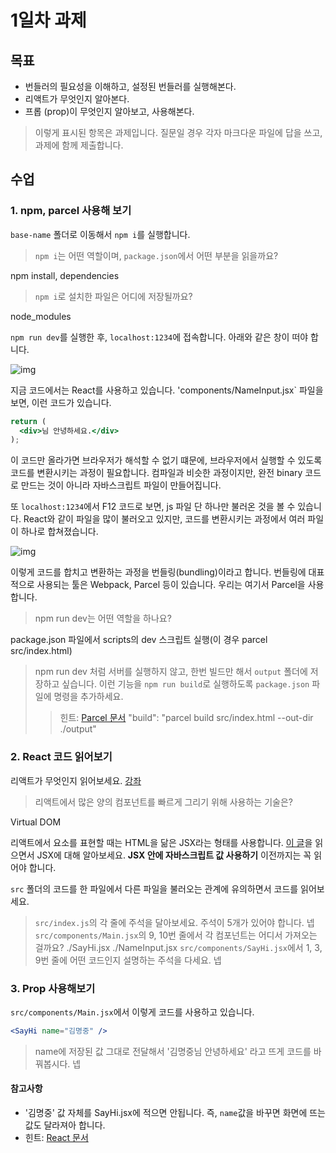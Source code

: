 # 1일차 과제 
## 목표
- 번들러의 필요성을 이해하고, 설정된 번들러를 실행해본다.
- 리액트가 무엇인지 알아본다.
- 프롭 (prop)이 무엇인지 알아보고, 사용해본다.

> 이렇게 표시된 항목은 과제입니다.
> 질문일 경우 각자 마크다운 파일에 답을 쓰고, 과제에 함께 제출합니다.

## 수업
### 1. npm, parcel 사용해 보기
`base-name` 폴더로 이동해서 `npm i`를 실행합니다.

> `npm i`는 어떤 역할이며, `package.json`에서 어떤 부분을 읽을까요?

npm install, dependencies

> `npm i`로 설치한 파일은 어디에 저장될까요?

node_modules

`npm run dev`를 실행한 후, `localhost:1234`에 접속합니다. 아래와 같은 창이 떠야 합니다.

![img](imgs/start.png)

지금 코드에서는 React를 사용하고 있습니다. 'components/NameInput.jsx` 파일을 보면, 이런 코드가 있습니다.
```jsx
return (
  <div>님 안녕하세요.</div>
);
```
이 코드만 올라가면 브라우저가 해석할 수 없기 떄문에, 브라우저에서 실행할 수 있도록 코드를 변환시키는 과정이 필요합니다.
컴파일과 비슷한 과정이지만, 완전 binary 코드로 만드는 것이 아니라 자바스크립트 파일이 만들어집니다.

또 `localhost:1234`에서 F12 코드로 보면, js 파일 단 하나만 불러온 것을 볼 수 있습니다.
React와 같이 파일을 많이 불러오고 있지만, 코드를 변환시키는 과정에서 여러 파일이 하나로 합쳐졌습니다.

![img](imgs/bundling-src.png)

이렇게 코드를 합치고 변환하는 과정을 번들링(bundling)이라고 합니다.
번들링에 대표적으로 사용되는 툴은 Webpack, Parcel 등이 있습니다. 우리는 여기서 Parcel을 사용합니다.

> npm run dev는 어떤 역할을 하나요?

package.json 파일에서 scripts의 dev 스크립트 실행(이 경우 parcel src/index.html)

> npm run dev 처럼 서버를 실행하지 않고, 한번 빌드만 해서 `output` 폴더에 저장하고 싶습니다.
> 이런 기능을 `npm run build`로 실행하도록 `package.json` 파일에 명령을 추가하세요.
>
> > 힌트: [Parcel 문서](https://parceljs.org/cli.html)
"build": "parcel build src/index.html --out-dir ./output"

### 2. React 코드 읽어보기

리액트가 무엇인지 읽어보세요.
[강좌](https://velopert.com/3612)

> 리액트에서 많은 양의 컴포넌트를 빠르게 그리기 위해 사용하는 기술은?

Virtual DOM

리액트에서 요소를 표현할 때는 HTML을 닮은 JSX라는 형태를 사용합니다.
[이 글](https://velopert.com/3626)을 읽으면서 JSX에 대해 알아보세요.
**JSX 안에 자바스크립트 값 사용하기** 이전까지는 꼭 읽어야 합니다.

`src` 폴더의 코드를 한 파일에서 다른 파일을 불러오는 관계에 유의하면서 코드를 읽어보세요.

> `src/index.js`의 각 줄에 주석을 달아보세요. 주석이 5개가 있어야 합니다.
넵
> `src/components/Main.jsx`의 9, 10번 줄에서 각 컴포넌트는 어디서 가져오는 걸까요?
./SayHi.jsx ./NameInput.jsx
> `src/components/SayHi.jsx`에서 1, 3, 9번 줄에 어떤 코드인지 설명하는 주석을 다세요.
넵
### 3. Prop 사용해보기

`src/components/Main.jsx`에서 이렇게 코드를 사용하고 있습니다.

```jsx
<SayHi name="김명중" />
```
> name에 저장된 값 그대로 전달해서 '김명중님 안녕하세요' 라고 뜨게 코드를 바꿔봅시다.
넵
#### 참고사항
- '김명중' 값 자체를 SayHi.jsx에 적으면 안됩니다. 즉, `name`값을 바꾸면 화면에 뜨는 값도 달라져아 합니다.
- 힌트: [React 문서](https://reactjs-kr.firebaseapp.com/tutorial/tutorial.html)